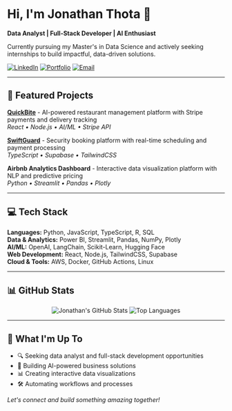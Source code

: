 # Hi, I'm Jonathan Thota 👋

**Data Analyst | Full-Stack Developer | AI Enthusiast**

Currently pursuing my Master's in Data Science and actively seeking internships to build impactful, data-driven solutions.

[![LinkedIn](https://img.shields.io/badge/LinkedIn-0077B5?style=flat-square&logo=linkedin&logoColor=white)](https://www.linkedin.com/in/jonathanrao99/)
[![Portfolio](https://img.shields.io/badge/Portfolio-FF5722?style=flat-square&logo=firefox&logoColor=white)](#)
[![Email](https://img.shields.io/badge/Email-D14836?style=flat-square&logo=gmail&logoColor=white)](#)

---

## 🚀 Featured Projects

**[QuickBite](https://github.com/jonathanrao99/QuickBite)** - AI-powered restaurant management platform with Stripe payments and delivery tracking  
*React • Node.js • AI/ML • Stripe API*

**[SwiftGuard](https://github.com/jonathanrao99/SwiftGuard)** - Security booking platform with real-time scheduling and payment processing  
*TypeScript • Supabase • TailwindCSS*

**Airbnb Analytics Dashboard** - Interactive data visualization platform with NLP and predictive pricing  
*Python • Streamlit • Pandas • Plotly*

---

## 💻 Tech Stack

**Languages:** Python, JavaScript, TypeScript, R, SQL  
**Data & Analytics:** Power BI, Streamlit, Pandas, NumPy, Plotly  
**AI/ML:** OpenAI, LangChain, Scikit-Learn, Hugging Face  
**Web Development:** React, Node.js, TailwindCSS, Supabase  
**Cloud & Tools:** AWS, Docker, GitHub Actions, Linux

---

## 📊 GitHub Stats

<div align="center">

![Jonathan's GitHub Stats](https://github-readme-stats.vercel.app/api?username=jonathanrao99&show_icons=true&theme=dark&hide_border=true&count_private=true)
![Top Languages](https://github-readme-stats.vercel.app/api/top-langs/?username=jonathanrao99&layout=compact&theme=dark&hide_border=true)

</div>

---

## 🎯 What I'm Up To

- 🔍 Seeking data analyst and full-stack development opportunities
- 🤖 Building AI-powered business solutions
- 📊 Creating interactive data visualizations
- 🛠️ Automating workflows and processes

*Let's connect and build something amazing together!*
